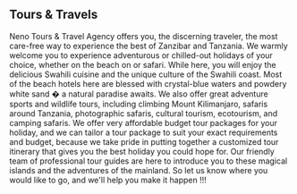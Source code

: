 ## Tours & Travels

Neno Tours & Travel Agency offers you, the discerning traveler, the most care-free way to experience the best of Zanzibar and Tanzania.
We warmly welcome you to experience adventurous or chilled-out holidays of your choice, whether on the beach on or safari. While here, you will enjoy the delicious Swahili cuisine and the unique culture of the Swahili coast. Most of the beach hotels here are blessed with crystal-blue waters and powdery white sand � a natural paradise awaits.
We also offer great adventure sports and wildlife tours, including climbing Mount Kilimanjaro, safaris around Tanzania, photographic safaris, cultural tourism, ecotourism, and camping safaris.
We offer very affordable budget tour packages for your holiday, and we can tailor a tour package to suit your exact requirements and budget, because we take pride in putting together a customized tour itinerary that gives you the best holiday you could hope for.
Our friendly team of professional tour guides are here to introduce you to these magical islands and the adventures of the mainland. So let us know where you would like to go, and we'll help you make it happen !!!
